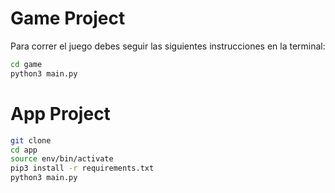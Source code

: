 # Game Project

Para correr el juego debes seguir las siguientes instrucciones en la terminal:

```sh
cd game
python3 main.py
```


# App Project

```sh
git clone 
cd app
source env/bin/activate
pip3 install -r requirements.txt
python3 main.py
``` 